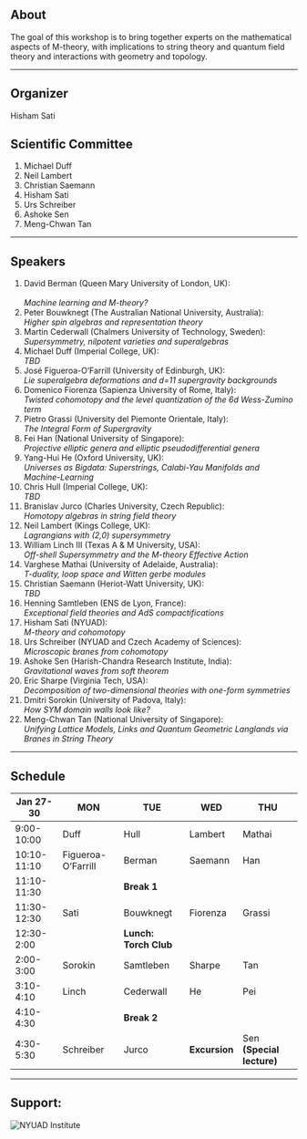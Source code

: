 ## About

The goal of this workshop is to bring together experts on the mathematical aspects of 
M-theory, with implications to string theory and  quantum field theory and interactions 
with geometry and topology. 

___
## Organizer

Hisham Sati

## Scientific Committee

  1. Michael Duff
  2. Neil Lambert 
  3. Christian Saemann 
  4. Hisham Sati
  5. Urs Schreiber 
  6. Ashoke Sen 
  7. Meng-Chwan Tan 
  
___
## Speakers

1. David Berman  (Queen Mary University of London, UK):<br />       
*Machine learning and M-theory?*
2. Peter Bouwknegt (The Australian National University, Australia):<br />
*Higher spin algebras and representation theory*
3. Martin Cederwall (Chalmers University of Technology, Sweden):  
*Supersymmetry, nilpotent varieties and superalgebras*
4. Michael Duff  (Imperial College, UK):<br />
*TBD*
5. José Figueroa-O’Farrill (University of Edinburgh, UK):<br />
*Lie superalgebra deformations and d=11 supergravity backgrounds* 
6. Domenico Fiorenza (Sapienza University of Rome, Italy):<br />
*Twisted cohomotopy and the level quantization of the 6d Wess-Zumino term*
7. Pietro Grassi (University del Piemonte Orientale, Italy):<br />
*The Integral Form of Supergravity*
8. Fei Han  (National University of Singapore):<br />
*Projective elliptic genera and elliptic pseudodifferential genera*
9. Yang-Hui He (Oxford University, UK):<br />
*Universes as Bigdata:  Superstrings, Calabi-Yau Manifolds and Machine-Learning*
10. Chris Hull (Imperial College, UK):<br />
*TBD*
11. Branislav Jurco (Charles University, Czech Republic):<br />
*Homotopy algebras in string field theory*
12. Neil Lambert (Kings College, UK):<br />
*Lagrangians with (2,0) supersymmetry*
13. William Linch III  (Texas A & M University, USA):<br />
*Off-shell Supersymmetry and the M-theory Effective Action*
14. Varghese Mathai (University of Adelaide, Australia):<br />
*T-duality, loop space and Witten gerbe modules*
15. Christian Saemann (Heriot-Watt University, UK):<br />
*TBD*
16. Henning Samtleben (ENS de Lyon, France):<br />
*Exceptional field theories and AdS compactifications*
17. Hisham Sati (NYUAD):<br />
*M-theory and cohomotopy* 
18. Urs Schreiber (NYUAD and Czech Academy of Sciences):<br />
*Microscopic branes from cohomotopy*
19. Ashoke Sen (Harish-Chandra Research Institute, India):<br />
*Gravitational waves from soft theorem*
20. Eric Sharpe (Virginia Tech, USA):<br />
*Decomposition of two-dimensional theories with one-form symmetries*
21. Dmitri Sorokin (University of Padova, Italy):<br />
*How SYM domain walls look like?* 
22. Meng-Chwan Tan (National University of Singapore):<br />
*Unifying Lattice Models, Links and Quantum Geometric Langlands via Branes in String Theory*

___
## Schedule

| Jan 27-30   | MON                | TUE                 | WED            |         THU             |
|-------------|--------------------|---------------------|----------------|-------------------------|
| 9:00-10:00  | Duff               | Hull                | Lambert        | Mathai                  |
| 10:10-11:10 | Figueroa-O’Farrill | Berman              | Saemann        | Han                     |
| 11:10-11:30 |                    | **Break 1**         |                |                         |
| 11:30-12:30 | Sati               | Bouwknegt           | Fiorenza       | Grassi                  |
| 12:30-2:00  |                    |**Lunch: Torch Club**|                |                         |
| 2:00-3:00   | Sorokin            | Samtleben           | Sharpe         | Tan                     |
| 3:10-4:10   | Linch              | Cederwall           | He             | Pei                     |
| 4:10-4:30   |                    | **Break 2**         |                |                         |
| 4:30-5:30   | Schreiber          | Jurco               | **Excursion**  |Sen **(Special lecture)**|
                                                                    
___

## Support:
![NYUAD Institute](https://armacad.info/images/2016/07/institute-promomovthumb317564-Nm55Q2WBZr_LT4dVRIhTGesaoVNZ7Tlt.png)
